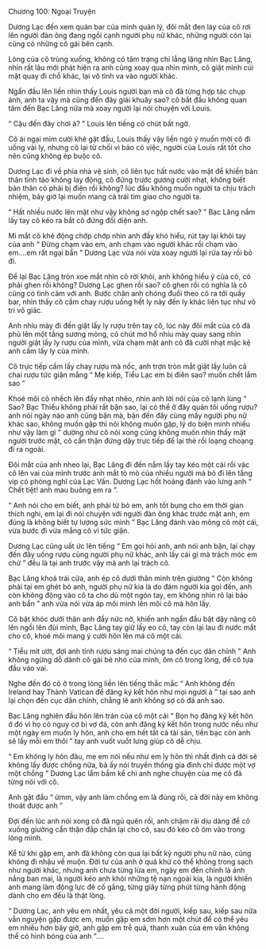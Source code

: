 




Chương 100: Ngoại Truyện


Dương Lạc đến xem quán bar của mình quản lý, đôi mắt đen láy của cô rơi lên người đàn ông đang ngồi cạnh người phụ nữ khác, những người còn lại cũng có những cô gái bên cạnh.

Lòng của cô trùng xuống, không có tâm trạng chỉ lẳng lặng nhìn Bạc Lăng, nhìn rất lâu mới phát hiện ra anh cũng xoay qua nhìn mình, cô giật mình cúi mặt quay đi chỗ khác, lại vô tình va vào người khác.

Ngẩn đầu lên liền nhìn thấy Louis người bạn mà cô đã từng hợp tác chụp ảnh, anh ta vậy mà cũng đến đây giải khuây sao? cô bắt đầu không quan tâm đến Bạc Lăng nữa mà xoay người lại nói chuyện với Louis.

“ Cậu đến đây chơi à? ” Louis lên tiếng có chút bất ngờ.

Cô ái ngại mỉm cười khẽ gật đầu, Louis thấy vậy liền ngỏ ý muốn mời cô đi uống vài ly, nhưng cô lại từ chối vì bảo có việc, người của Louis rất tốt cho nên cũng không ép buộc cô.

Dương Lạc đi về phía nhà vệ sinh, cô liên tục hất nước vào mặt để khiến bản thân tỉnh táo không lay động, cô đứng trước gương cười nhạt, không biết bản thân có phải bị điên rồi không? lúc đầu không muốn người ta chịu trách nhiệm, bây giờ lại muốn mang cả trái tim giao cho người ta.

“ Hất nhiều nước lên mặt như vậy không sợ ngộp chết sao? ” Bạc Lăng nắm lấy tay cô kéo ra bắt cô đứng đối diện anh.

Mi mắt cô khẽ động chớp chớp nhìn anh đầy khó hiểu, rút tay lại khỏi tay của anh “ Đừng chạm vào em, anh chạm vào người khác rồi chạm vào em....em rất ngại bẩn ” Dương Lạc vừa nói vừa xoay người lại rửa tay rồi bỏ đi.

Để lại Bạc Lăng tròn xoe mắt nhìn cô rời khỏi, anh không hiểu ý của cô, có phải ghen rồi không? Dương Lạc ghen rồi sao? cô ghen rồi có nghĩa là cô cũng có tình cảm với anh. Bước chân anh chóng đuổi theo cô ra tới quầy bar, nhìn thấy cô cầm chay rượu uống hết ly này đến ly khác liên tục như vô tri vô giác.

Anh nhíu mày đi đến giật lấy ly rượu trên tay cô, lúc này đôi mắt của cô đã phủ lên một tầng sương mỏng, có chút mơ hồ nhíu mày quay sang nhìn người giật lấy ly rượu của mình, vừa chạm mặt anh cô đã cười nhạt mặc kệ anh cầm lấy ly của mình.

Cô trực tiếp cầm lấy chay rượu mà nốc, anh trợn tròn mắt giật lấy luôn cả chai rượu tức giận mắng “ Mẹ kiếp, Tiểu Lạc em bị điên sao? muốn chết lắm sao ”

Khoé môi cô nhếch lên đầy nhạt nhẽo, nhìn anh lời nói của cô lạnh lùng “ Sao? Bạc Thiếu không phải rất bận sao, lại có thể ở đây quản tôi uống rượu? anh nói ngày nào anh cũng bận mà, bận đến đây cùng mấy người phụ nữ khác sao, không muốn gặp thì nói không muốn gặp, lý do biện minh nhiều như vậy làm gì ” dường như cô nói xong cũng không muốn nhìn thấy mặt người trước mặt, cô cẩn thận đứng dậy trực tiếp để lại thẻ rồi loạng choạng đi ra ngoài.

Đôi mắt của anh nheo lại, Bạc Lăng đi đến nắm lấy tay kéo một cái rồi vác cô lên vai của mình trước ánh mắt tò mò của nhiều người mà bỏ đi lên tầng vip có phòng nghĩ của Lạc Vấn. Dương Lạc hốt hoảng đánh vào lưng anh “ Chết tiệt! anh mau buông em ra ”.

“ Anh nói cho em biết, anh phải từ bỏ em, anh tốt bụng cho em thời gian thích nghi, em lại đi nói chuyện với người đàn ông khác trước mặt anh, em đúng là không biết tự lượng sức mình ” Bạc Lăng đánh vào mông cô một cái, vừa bước đi vừa mắng cô vì tức giận.

Dương Lạc cũng uất ức lên tiếng “ Em gọi hỏi anh, anh nói anh bận, lại chạy đến đây uống rượu cùng người phụ nữ khác, anh lấy cái gì mà trách móc em chứ ” đều là tại anh trước vậy mà anh lại trách cô.

Bạc Lăng khoá trái cửa, anh ép cô dưới thân mình trên giường “ Còn không phải tại em ghét bỏ anh, người phụ nữ kia là do đám người kia gọi đến, anh còn không động vào cô ta cho dù một ngón tay, em không nhìn rõ lại bảo anh bẩn ” anh vừa nói vừa áp môi mình lên môi cô mà hôn lấy.

Cô bật khóc dưới thân anh đầy nức nở, khiến anh ngẩn đầu bật dậy nâng cô lên ngồi lên đùi mình, Bạc Lăng tay giữ lấy eo cô, tay còn lại lau đi nước mắt cho cô, khoé môi mang ý cười hôn lên má cô một cái.

“ Tiểu mít ướt, đợi anh tỉnh rượu sáng mai chúng ta đến cục dân chính ” Anh không ngừng dỗ dành cô gái bé nhỏ của mình, ôm cô trong lòng, để cô tựa đầu vào vai.

Nghe đến đó cô ở trong lòng liền lên tiếng thắc mắc “ Anh không đến Ireland hay Thành Vatican để đăng ký kết hôn như mọi người à ” tại sao anh lại chọn đến cục dân chính, chẳng lẽ anh không sợ cô đá anh sao.

Bạc Lăng nghiên đầu hôn lên trán của cô một cái “ Bọn họ đăng ký kết hôn ở đó vì họ có nguy cơ bị vợ đá, còn anh đăng ký kết hôn trong nước nếu như một ngày em muốn ly hôn, anh cho em hết tất cả tài sản, tiền bạc còn anh sẽ lấy mỗi em thôi ” tay anh vuốt vuốt lưng giúp cô dễ chịu.

“ Em không ly hôn đâu, mẹ em nói nếu như em ly hôn thì nhất định cả đời sẽ không lấy được chồng nữa, bà ấy nói truyền thống gia đình chỉ được một vợ một chồng ” Dương Lạc lẩm bẩm kể chi anh nghe chuyện của mẹ cô đã từng nói với cô.

Anh gật đầu “ ừmm, vậy anh làm chồng em là đúng rồi, cả đời này em không thoát được anh ”

Đợi đến lúc anh nói xong cô đã ngủ quên rồi, anh chậm rãi dịu dàng để cô xuống giường cẩn thận đắp chăn lại cho cô, sau đó kéo cô ôm vào trong lòng mình.

Kể từ khi gặp em, anh đã không còn qua lại bất kỳ người phụ nữ nào, cũng không đi nhậu về muộn. Đời tư của anh ở quá khứ có thể không trong sạch như người khác, nhưng anh chưa từng lừa em, ngày em đến chính là ánh nắng ban mai, là người kéo anh khỏi những tệ nạn ngoài kia, là người khiến anh mang làm động lực đê cố gắng, từng giây từng phút từng hành động dành cho em đều là thật lòng.

“ Dương Lạc, anh yêu em nhất, yêu cả một đời người, kiếp sau, kiếp sau nữa vẫn nguyện gặp được em, muốn gặp em sớm hơn một chút để có thể yêu em nhiều hơn bây giờ, anh gặp em trễ quá, thanh xuân của em vẫn không thể có hình bóng của anh ”....




